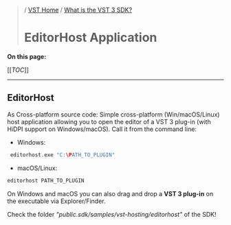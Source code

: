 >/ [VST Home](../) / [What is the VST 3 SDK?](Index.md)
>
># EditorHost Application

**On this page:**

[[_TOC_]]

---

## EditorHost

As Cross-platform source code:
Simple cross-platform (Win/macOS/Linux) host application allowing you to open the editor of a VST 3 plug-in (with HiDPI support on Windows/macOS). Call it from the command line: 

- Windows:

``` c++
 editorhost.exe "C:\PATH_TO_PLUGIN"
```

- macOS/Linux:

``` c++
editorhost PATH_TO_PLUGIN
```

On Windows and macOS you can also drag and drop a **VST 3 plug-in** on the executable via Explorer/Finder.

Check the folder *"public.sdk/samples/vst-hosting/editorhost"* of the SDK!
